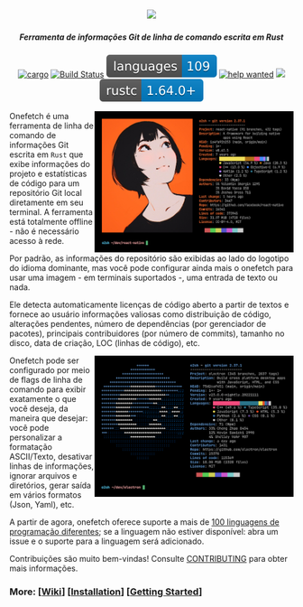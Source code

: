 <h3 align="center"><img src="../assets/onefetch.svg" height="130px"></h3>

<h5 align="center">Ferramenta de informações Git de linha de comando escrita em Rust</h5>


<p align="center">
	<a href="https://crates.io/crates/onefetch"><img src="https://img.shields.io/crates/v/onefetch.svg" alt="cargo"></a>
	<a href="https://github.com/o2sh/onefetch/actions"><img src="https://github.com/o2sh/onefetch/workflows/CI/badge.svg" alt="Build Status"></a>
  <a href="https://onefetch.dev"><img src="../assets/language-badge.svg"></a>
  <a href="https://github.com/o2sh/onefetch/issues?q=is%3Aissue+is%3Aopen+label%3A%22help+wanted%22"><img src="https://img.shields.io/github/issues/o2sh/onefetch/help%20wanted?color=green" alt="help wanted"></a>
	<a href="../LICENSE.md"><img src="https://img.shields.io/badge/license-MIT-blue.svg"></a>
	<img src="../assets/msrv-badge.svg">
</p>

<img src="../assets/screenshot-1.png" align="right" height="250px">

Onefetch é uma ferramenta de linha de comando de informações Git escrita em `Rust` que exibe informações do projeto e estatísticas de código para um repositório Git local diretamente em seu terminal. A ferramenta está totalmente offline - não é necessário acesso à rede.

Por padrão, as informações do repositório são exibidas ao lado do logotipo do idioma dominante, mas você pode configurar ainda mais o onefetch para usar uma imagem - em terminais suportados -, uma entrada de texto ou nada.

Ele detecta automaticamente licenças de código aberto a partir de textos e fornece ao usuário informações valiosas como distribuição de código, alterações pendentes, número de dependências (por gerenciador de pacotes), principais contribuidores (por número de commits), tamanho no disco, data de criação, LOC (linhas de código), etc.

<img src="../assets/screenshot-2.png" align="right" height="250px">

Onefetch pode ser configurado por meio de flags de linha de comando para exibir exatamente o que você deseja, da maneira que desejar: você pode personalizar a formatação ASCII/Texto, desativar linhas de informações, ignorar arquivos e diretórios, gerar saída em vários formatos (Json, Yaml), etc.

A partir de agora, onefetch oferece suporte a mais de [100 linguagens de programação diferentes](https://onefetch.dev); se a linguagem não estiver disponível: abra um issue e o suporte para a linguagem será adicionado.

Contribuições são muito bem-vindas! Consulte [CONTRIBUTING](../CONTRIBUTING.md) para obter mais informações.

### More: \[[Wiki](https://github.com/o2sh/onefetch/wiki)\] \[[Installation](https://github.com/o2sh/onefetch/wiki/Installation)\] \[[Getting Started](https://github.com/o2sh/onefetch/wiki/getting-started)\]
